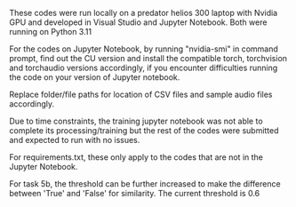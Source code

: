 These codes were run locally on a predator helios 300 laptop with Nvidia GPU and developed in Visual Studio and Jupyter Notebook.
Both were running on Python 3.11 

For the codes on Jupyter Notebook, by running "nvidia-smi" in command prompt, find out the CU version and install the compatible torch, torchvision and torchaudio versions accordingly, if you encounter difficulties running the code on your version of Jupyter notebook. 

Replace folder/file paths for location of CSV files and sample audio files accordingly. 

Due to time constraints, the training jupyter notebook was not able to complete its processing/training but the rest of the codes were submitted and expected to run with no issues. 

For requirements.txt, these only apply to the codes that are not in the Jupyter Notebook. 

For task 5b, the threshold can be further increased to make the difference between 'True' and 'False' for similarity. 
The current threshold is 0.6 
